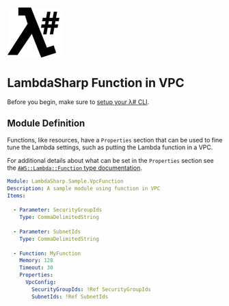 ![λ#](../../Docs/LambdaSharpLogo.png)

# LambdaSharp Function in VPC

Before you begin, make sure to [setup your λ# CLI](../../Docs/ReadMe.md).

## Module Definition

Functions, like resources, have a `Properties` section that can be used to fine tune the Lambda settings, such as putting the Lambda function in a VPC.

For additional details about what can be set in the `Properties` section see the [`AWS::Lambda::Function` type documentation](https://docs.aws.amazon.com/AWSCloudFormation/latest/UserGuide/aws-resource-lambda-function.html).

```yaml
Module: LambdaSharp.Sample.VpcFunction
Description: A sample module using function in VPC
Items:

  - Parameter: SecurityGroupIds
    Type: CommaDelimitedString

  - Parameter: SubnetIds
    Type: CommaDelimitedString

  - Function: MyFunction
    Memory: 128
    Timeout: 30
    Properties:
      VpcConfig:
        SecurityGroupIds: !Ref SecurityGroupIds
        SubnetIds: !Ref SubnetIds
```
